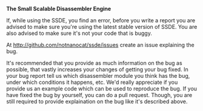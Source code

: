 **The Small Scalable Disassembler Engine**


If, while using the SSDE, you find an error, before you write a report
you are advised to make sure you're using the latest stable version of
SSDE. You are also advised to make sure it's not your code that is buggy.


At http://github.com/notnanocat/ssde/issues create an issue explaining
the bug.

It's recommended that you provide as much information on the bug as
possible, that vastly increases your changes of getting your bug fixed.
In your bug report tell us which disassembler module you think has the
bug, under which conditions it happens, etc. We'd really appreciate if
you provide us an example code which can be used to reproduce the bug.
If you have fixed the bug by yourself, you can do a pull request.
Though, you are still required to provide explaination on the bug like
it's described above.